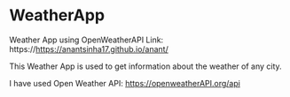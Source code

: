 # WeatherApp
Weather App using OpenWeatherAPI
Link: https://https://anantsinha17.github.io/anant/

This Weather App is used to get information about the weather of any city.

I have used Open Weather API: https://openweatherAPI.org/api
